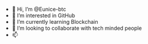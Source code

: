 - 👋 Hi, I’m @Eunice-btc
- 👀 I’m interested in GitHub
- 🌱 I’m currently learning Blockchain 
- 💞️ I’m looking to collaborate with tech minded people
- 📫

<!---
Eunice-btc/Eunice-btc is a ✨ special ✨ repository because its `README.md` (this file) appears on your GitHub profile.
You can click the Preview link to take a look at your changes.
--->
